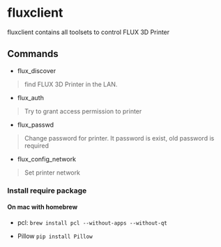 # fluxclient

fluxclient contains all toolsets to control FLUX 3D Printer

## Commands
* flux_discover
> find FLUX 3D Printer in the LAN.

* flux_auth
> Try to grant access permission to printer

* flux_passwd
> Change password for printer. It password is exist, old password is required

* flux_config_network
> Set printer network


### Install require package

#### On mac with homebrew

* pcl:
`brew install pcl --without-apps --without-qt`

* Pillow
`pip install Pillow`
